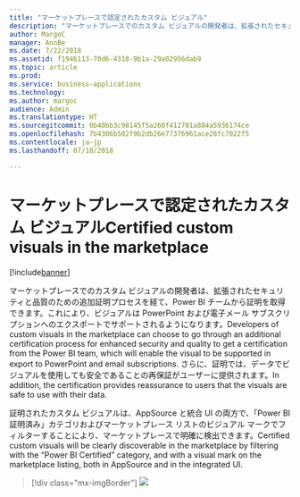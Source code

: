 ```yaml
---
title: "マーケットプレースで認定されたカスタム ビジュアル"
description: "マーケットプレースでのカスタム ビジュアルの開発者は、拡張されたセキュリティと品質のための追加証明プロセスを経て、Power BI チームから証明を取得できます。これにより、ビジュアルは PowerPoint および電子メール サブスクリプションへのエクスポートでサポートされるようになります。"
author: MargoC
manager: AnnBe
ms.date: 7/22/2018
ms.assetid: f1946113-70d6-4318-9b1a-29a02956dab9
ms.topic: article
ms.prod: 
ms.service: business-applications
ms.technology: 
ms.author: margoc
audience: Admin
ms.translationtype: HT
ms.sourcegitcommit: 0b40bb3c98145f5a260f412701a884a5936174ce
ms.openlocfilehash: 7b4306b502f9b2db26e77376961ace28fc7022f5
ms.contentlocale: ja-jp
ms.lasthandoff: 07/18/2018

---
```

# <a name="certified-custom-visuals-in-the-marketplace"></a><span data-ttu-id="1b612-103">マーケットプレースで認定されたカスタム ビジュアル</span><span class="sxs-lookup"><span data-stu-id="1b612-103">Certified custom visuals in the marketplace</span></span>

[!include[banner](../../../includes/banner.md)]

<span data-ttu-id="1b612-104">マーケットプレースでのカスタム ビジュアルの開発者は、拡張されたセキュリティと品質のための追加証明プロセスを経て、Power BI チームから証明を取得できます。これにより、ビジュアルは PowerPoint および電子メール サブスクリプションへのエクスポートでサポートされるようになります。</span><span class="sxs-lookup"><span data-stu-id="1b612-104">Developers of custom visuals in the marketplace can choose to go through an additional certification process for enhanced security and quality to get a certification from the Power BI team, which will enable the visual to be supported in export to PowerPoint and email subscriptions.</span></span> <span data-ttu-id="1b612-105">さらに、証明では、データでビジュアルを使用しても安全であることの再保証がユーザーに提供されます。</span><span class="sxs-lookup"><span data-stu-id="1b612-105">In addition, the certification provides reassurance to users that the visuals are safe to use with their data.</span></span>

<span data-ttu-id="1b612-106">証明されたカスタム ビジュアルは、AppSource と統合 UI の両方で、「Power BI 証明済み」カテゴリおよびマーケットプレース リストのビジュアル マークでフィルターすることにより、マーケットプレースで明確に検出できます。</span><span class="sxs-lookup"><span data-stu-id="1b612-106">Certified custom visuals will be clearly discoverable in the marketplace by filtering with the “Power BI Certified” category, and with a visual mark on the marketplace listing, both in AppSource and in the integrated UI.</span></span>

> [!div class="mx-imgBorder"]
> ![](media/certified-custom-visuals-marketplace-1.png)


